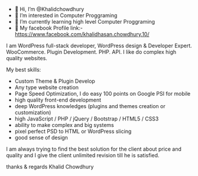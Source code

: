 - 👋 Hi, I’m @Khalidchowdhury
- 👀 I’m interested in Computer Proggraming
- 🌱 I’m currently learning high level Computer Proggraming
- 💞️ My facebook Profile link:-  https://www.facebook.com/khalidhasan.chowdhury.10/



I am WordPress full-stack developer, WordPress design & Developer Expert. WooCommerce. Plugin Development. PHP. API. I like do complex high quality websites.

My best skills:
- Custom Theme & Plugin Develop
- Any type website creation
- Page Speed Optimization, I do easy 100 points on Google PSI for mobile
- high quality front-end development
- deep WordPress knowledges (plugins and themes creation or customization)
- high JavaScript / PHP / jQuery / Bootstrap / HTML5 / CSS3
- ability to make complex and big systems
- pixel perfect PSD to HTML or WordPress slicing
- good sense of design

I am always trying to find the best solution for the client about price and quality and I give the client unlimited revision till he is satisfied.


thanks & regards
Khalid Chowdhury

